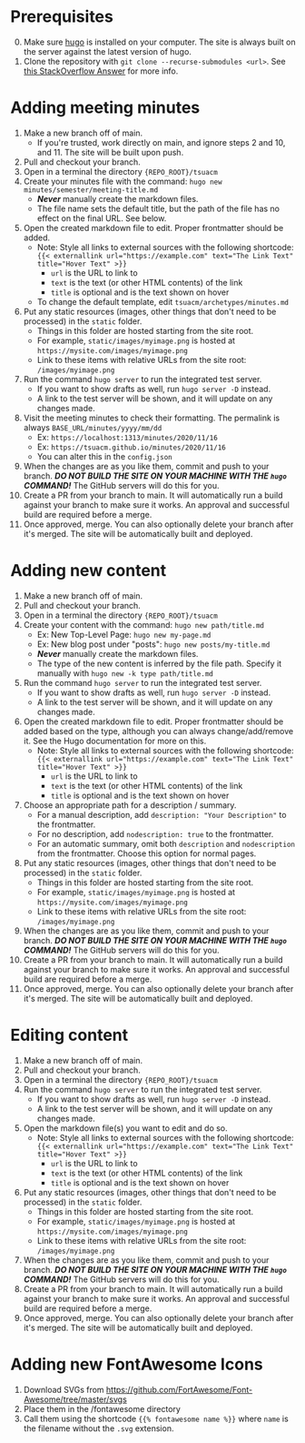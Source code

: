 # Prerequisites
0. Make sure [hugo](https://gohugo.io/getting-started/installing) is installed on your computer. The site is always built on the server against the latest version of hugo.
1. Clone the repository with `git clone --recurse-submodules <url>`. See [this StackOverflow Answer](https://stackoverflow.com/a/4438292) for more info.

# Adding meeting minutes

1. Make a new branch off of main.
    + If you're trusted, work directly on main, and ignore steps 2 and 10, and 11. The site will be built upon push. 
2. Pull and checkout your branch.
3. Open in a terminal the directory `{REPO_ROOT}/tsuacm`
4. Create your minutes file with the command: `hugo new minutes/semester/meeting-title.md`
    + ***Never*** manually create the markdown files.
    + The file name sets the default title, but the path of the file has no effect on the final URL. See below.
5. Open the created markdown file to edit. Proper frontmatter should be added.
    + Note: Style all links to external sources with the following shortcode: `{{< externallink url="https://example.com" text="The Link Text" title="Hover Text" >}}`
        + `url` is the URL to link to
        + `text` is the text (or other HTML contents) of the link
        + `title` is optional and is the text shown on hover
    + To change the default template, edit `tsuacm/archetypes/minutes.md`
6. Put any static resources (images, other things that don't need to be processed) in the `static` folder.
    + Things in this folder are hosted starting from the site root.
    + For example, `static/images/myimage.png` is hosted at `https://mysite.com/images/myimage.png`
    + Link to these items with relative URLs from the site root: `/images/myimage.png`
7. Run the command `hugo server` to run the integrated test server.
    + If you want to show drafts as well, run `hugo server -D` instead.
    + A link to the test server will be shown, and it will update on any changes made.
8. Visit the meeting minutes to check their formatting. The permalink is always `BASE_URL/minutes/yyyy/mm/dd`
    + Ex: `https://localhost:1313/minutes/2020/11/16`
    + Ex: `https://tsuacm.github.io/minutes/2020/11/16`
    + You can alter this in the `config.json`
9.  When the changes are as you like them, commit and push to your branch. ***DO NOT BUILD THE SITE ON YOUR MACHINE WITH THE `hugo` COMMAND!*** The GitHub servers will do this for you.
10.  Create a PR from your branch to main. It will automatically run a build against your branch to make sure it works. An approval and successful build are required before a merge.
11.  Once approved, merge. You can also optionally delete your branch after it's merged. The site will be automatically built and deployed.
# Adding new content

1. Make a new branch off of main.
2. Pull and checkout your branch.
3. Open in a terminal the directory `{REPO_ROOT}/tsuacm`
4. Create your content with the command: `hugo new path/title.md`
    + Ex: New Top-Level Page: `hugo new my-page.md`
    + Ex: New blog post under "posts": `hugo new posts/my-title.md`
    + ***Never*** manually create the markdown files.
    + The type of the new content is inferred by the file path. Specify it manually with `hugo new -k type path/title.md`
5. Run the command `hugo server` to run the integrated test server.
    + If you want to show drafts as well, run `hugo server -D` instead.
    + A link to the test server will be shown, and it will update on any changes made.
6. Open the created markdown file to edit. Proper frontmatter should be added based on the type, although you can always change/add/remove it. See the Hugo documentation for more on this.
    + Note: Style all links to external sources with the following shortcode: `{{< externallink url="https://example.com" text="The Link Text" title="Hover Text" >}}`
        + `url` is the URL to link to
        + `text` is the text (or other HTML contents) of the link
        + `title` is optional and is the text shown on hover
7. Choose an appropriate path for a description / summary.
   + For a manual description, add `description: "Your Description"` to the frontmatter.
   + For no description, add `nodescription: true` to the frontmatter.
   + For an automatic summary, omit both `description` and `nodescription` from the frontmatter. Choose this option for normal pages.
8. Put any static resources (images, other things that don't need to be processed) in the `static` folder.
    + Things in this folder are hosted starting from the site root.
    + For example, `static/images/myimage.png` is hosted at `https://mysite.com/images/myimage.png`
    + Link to these items with relative URLs from the site root: `/images/myimage.png`
9.  When the changes are as you like them, commit and push to your branch. ***DO NOT BUILD THE SITE ON YOUR MACHINE WITH THE `hugo` COMMAND!*** The GitHub servers will do this for you.
10. Create a PR from your branch to main. It will automatically run a build against your branch to make sure it works. An approval and successful build are required before a merge.
11.  Once approved, merge. You can also optionally delete your branch after it's merged. The site will be automatically built and deployed.

# Editing content

1. Make a new branch off of main.
2. Pull and checkout your branch.
3. Open in a terminal the directory `{REPO_ROOT}/tsuacm`
4. Run the command `hugo server` to run the integrated test server.
    + If you want to show drafts as well, run `hugo server -D` instead.
    + A link to the test server will be shown, and it will update on any changes made.
5. Open the markdown file(s) you want to edit and do so.
    + Note: Style all links to external sources with the following shortcode: `{{< externallink url="https://example.com" text="The Link Text" title="Hover Text" >}}`
        + `url` is the URL to link to
        + `text` is the text (or other HTML contents) of the link
        + `title` is optional and is the text shown on hover
6. Put any static resources (images, other things that don't need to be processed) in the `static` folder.
    + Things in this folder are hosted starting from the site root.
    + For example, `static/images/myimage.png` is hosted at `https://mysite.com/images/myimage.png`
    + Link to these items with relative URLs from the site root: `/images/myimage.png`
7. When the changes are as you like them, commit and push to your branch. ***DO NOT BUILD THE SITE ON YOUR MACHINE WITH THE `hugo` COMMAND!*** The GitHub servers will do this for you.
8. Create a PR from your branch to main. It will automatically run a build against your branch to make sure it works. An approval and successful build are required before a merge.
9.  Once approved, merge. You can also optionally delete your branch after it's merged. The site will be automatically built and deployed.

# Adding new FontAwesome Icons

1. Download SVGs from https://github.com/FortAwesome/Font-Awesome/tree/master/svgs
2. Place them in the /fontawesome directory
3. Call them using the shortcode `{{% fontawesome name %}}` where `name` is the filename without the `.svg` extension.
